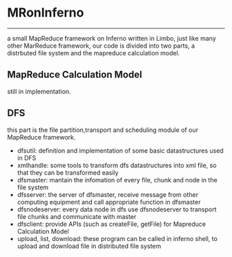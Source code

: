# MRonInferno
****
a small MapReduce framework on Inferno written in Limbo, just like many other MarReduce framework, our code is divided into two parts, a distrbuted file system and the mapreduce calculation model.

## MapReduce Calculation Model
still in implementation.

## DFS 
this part is the file partition,transport and scheduling module of our MapReduce framework.

* dfsutil: definition and implementation of some basic datastructures used in DFS
* xmlhandle: some tools to transform dfs datastructures into xml file, so that they can be transformed easily  
* dfsmaster: mantain the infomation of every file, chunk and node in the file system
* dfsserver: the server of dfsmaster, receive message from other computing equipment and call appropriate function in dfsmaster
* dfsnodeserver: every data node in dfs use dfsnodeserver to transport file chunks and communicate with master
* dfsclient: provide APIs (such as createFile, getFile) for Mapreduce Calculation Model
* upload, list, download: these program can be called in inferno shell, to upload and download file in distributed file system   
